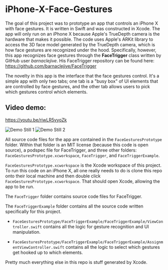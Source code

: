 # iPhone-X-Face-Gestures

The goal of this project was to prototype an app that controls an iPhone X with face gestures. It is written in Swift and was constructed in Xcode. The app will only run on an iPhone X because Apple's TrueDepth camera is the hardware that makes it possible. The code uses Apple's ARKit library to access the 3D face model generated by the TrueDepth camera, which is how face gestures are recognized under the hood. Specifically, however, this app recognizes face gestures through the **FaceTrigger** class written by GitHub user *barnaclejive*. His FaceTrigger repository can be found here: https://github.com/barnaclejive/FaceTrigger

The novelty in this app is the interface that the face gestures control. It's a simple app with only two tabs; one tab is a "busy box" of UI elements that are controlled by face gestures, and the other tab allows users to pick which gestures control which elements.

## Video demo:
https://youtu.be/riwLR5vyoZk

![Demo Still 1](https://github.com/sapols/iPhone-X-Face-Gestures/blob/master/images/FaceGesturesAppSelections.PNG)
![Demo Still 2](https://github.com/sapols/iPhone-X-Face-Gestures/blob/master/images/FaceGesturesAppBusyBox.PNG)

All source code files for the app are contained in the `FaceGesturesPrototype` folder.
Within that folder is an MIT license (because this code is open source), a podspec file for FaceTrigger, and three other folders:  `FaceGesturesPrototype.xcworkspace`, `FaceTrigger`, and `FaceTriggerExample`. 

`FaceGesturesPrototype.xcworkspace` is the Xcode workspace of this project. To run this code on an iPhone X, all one really needs to do is clone this repo onto their local machine and then double click `FaceGesturesPrototype.xcworkspace`. That should open Xcode, allowing the app to be run. 

The `FaceTrigger` folder contains source code files for FaceTrigger. 

The `FaceTriggerExample` folder contains all the source code written specifically for this project. 

 - `FaceGesturesPrototype/FaceTriggerExample/FaceTriggerExample/ViewController.swift` contains all the logic for gesture recognition and UI manipulation. 

 - `FaceGesturesPrototype/FaceTriggerExample/FaceTriggerExample/AssignmentViewController.swift` contains all the logic to select which gestures get hooked up to which elements. 

Pretty much everything else in this repo is stuff generated by Xcode.
